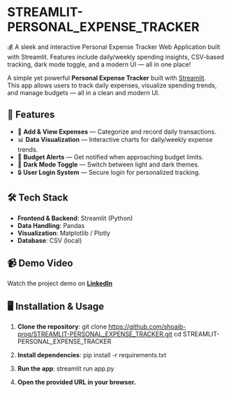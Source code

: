 # STREAMLIT-PERSONAL_EXPENSE_TRACKER
💰 A sleek and interactive Personal Expense Tracker Web Application built with Streamlit.  Features include daily/weekly spending insights, CSV-based tracking, dark mode toggle, and a modern UI — all in one place!

A simple yet powerful **Personal Expense Tracker** built with [Streamlit](https://streamlit.io/).  
This app allows users to track daily expenses, visualize spending trends, and manage budgets — all in a clean and modern UI.

## 🚀 Features
- 📅 **Add & View Expenses** — Categorize and record daily transactions.
- 📊 **Data Visualization** — Interactive charts for daily/weekly expense trends.
- 🎯 **Budget Alerts** — Get notified when approaching budget limits.
- 🌙 **Dark Mode Toggle** — Switch between light and dark themes.
- 🔒 **User Login System** — Secure login for personalized tracking.

## 🛠️ Tech Stack
- **Frontend & Backend**: Streamlit (Python)
- **Data Handling**: Pandas
- **Visualization**: Matplotlib / Plotly
- **Database**: CSV (local) 

## 📹 Demo Video
Watch the project demo on **[LinkedIn](https://www.linkedin.com/posts/mohammed-shoaib-p-a-b0a7b02a9_python-streamlit-datavisualization-activity-7358173652380499969-Lbkv?utm_source=social_share_send&utm_medium=member_desktop_web&rcm=ACoAAEpVpToBg-K0TCGA6-AYuFfIresPJDy3yVk)**

## 🖥️ Installation & Usage
1. **Clone the repository**:
     git clone https://github.com/shoaib-prog/STREAMLIT-PERSONAL_EXPENSE_TRACKER.git
     cd STREAMLIT-PERSONAL_EXPENSE_TRACKER

2. **Install dependencies**:
     pip install -r requirements.txt

3. **Run the app**:
     streamlit run app.py

4. **Open the provided URL in your browser.**   

